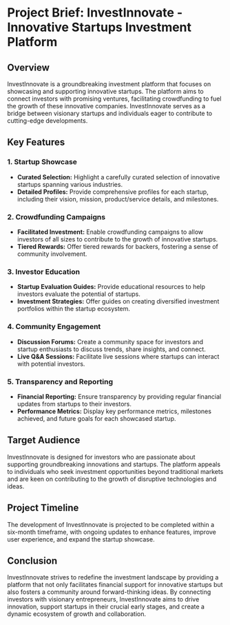# Project Brief: InvestInnovate - Innovative Startups Investment Platform

## Overview

InvestInnovate is a groundbreaking investment platform that focuses on showcasing and supporting innovative startups. The platform aims to connect investors with promising ventures, facilitating crowdfunding to fuel the growth of these innovative companies. InvestInnovate serves as a bridge between visionary startups and individuals eager to contribute to cutting-edge developments.

## Key Features

### 1. Startup Showcase

- **Curated Selection:** Highlight a carefully curated selection of innovative startups spanning various industries.
- **Detailed Profiles:** Provide comprehensive profiles for each startup, including their vision, mission, product/service details, and milestones.

### 2. Crowdfunding Campaigns

- **Facilitated Investment:** Enable crowdfunding campaigns to allow investors of all sizes to contribute to the growth of innovative startups.
- **Tiered Rewards:** Offer tiered rewards for backers, fostering a sense of community involvement.

### 3. Investor Education

- **Startup Evaluation Guides:** Provide educational resources to help investors evaluate the potential of startups.
- **Investment Strategies:** Offer guides on creating diversified investment portfolios within the startup ecosystem.

### 4. Community Engagement

- **Discussion Forums:** Create a community space for investors and startup enthusiasts to discuss trends, share insights, and connect.
- **Live Q&A Sessions:** Facilitate live sessions where startups can interact with potential investors.

### 5. Transparency and Reporting

- **Financial Reporting:** Ensure transparency by providing regular financial updates from startups to their investors.
- **Performance Metrics:** Display key performance metrics, milestones achieved, and future goals for each showcased startup.

## Target Audience

InvestInnovate is designed for investors who are passionate about supporting groundbreaking innovations and startups. The platform appeals to individuals who seek investment opportunities beyond traditional markets and are keen on contributing to the growth of disruptive technologies and ideas.

## Project Timeline

The development of InvestInnovate is projected to be completed within a six-month timeframe, with ongoing updates to enhance features, improve user experience, and expand the startup showcase.

## Conclusion

InvestInnovate strives to redefine the investment landscape by providing a platform that not only facilitates financial support for innovative startups but also fosters a community around forward-thinking ideas. By connecting investors with visionary entrepreneurs, InvestInnovate aims to drive innovation, support startups in their crucial early stages, and create a dynamic ecosystem of growth and collaboration.
